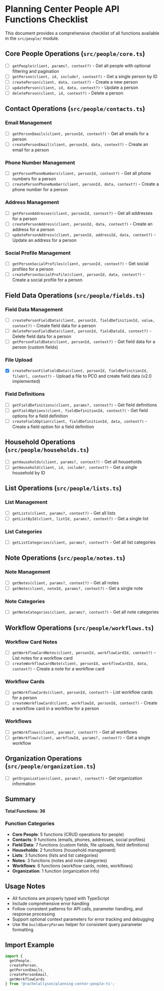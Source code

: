 # Planning Center People API Functions Checklist

This document provides a comprehensive checklist of all functions available in the `src/people/` module.

## Core People Operations (`src/people/core.ts`)

- [ ] `getPeople(client, params?, context?)` - Get all people with optional filtering and pagination
- [ ] `getPerson(client, id, include?, context?)` - Get a single person by ID
- [ ] `createPerson(client, data, context?)` - Create a new person
- [ ] `updatePerson(client, id, data, context?)` - Update a person
- [ ] `deletePerson(client, id, context?)` - Delete a person

## Contact Operations (`src/people/contacts.ts`)

### Email Management

- [ ] `getPersonEmails(client, personId, context?)` - Get all emails for a person
- [ ] `createPersonEmail(client, personId, data, context?)` - Create an email for a person

### Phone Number Management

- [ ] `getPersonPhoneNumbers(client, personId, context?)` - Get all phone numbers for a person
- [ ] `createPersonPhoneNumber(client, personId, data, context?)` - Create a phone number for a person

### Address Management

- [ ] `getPersonAddresses(client, personId, context?)` - Get all addresses for a person
- [ ] `createPersonAddress(client, personId, data, context?)` - Create an address for a person
- [ ] `updatePersonAddress(client, personId, addressId, data, context?)` - Update an address for a person

### Social Profile Management

- [ ] `getPersonSocialProfiles(client, personId, context?)` - Get social profiles for a person
- [ ] `createPersonSocialProfile(client, personId, data, context?)` - Create a social profile for a person

## Field Data Operations (`src/people/fields.ts`)

### Field Data Management

- [ ] `createPersonFieldData(client, personId, fieldDefinitionId, value, context?)` - Create field data for a person
- [ ] `deletePersonFieldData(client, personId, fieldDataId, context?)` - Delete field data for a person
- [ ] `getPersonFieldData(client, personId, context?)` - Get field data for a person (custom fields)

### File Upload

- [x] `createPersonFileFieldData(client, personId, fieldDefinitionId, fileUrl, context?)` - Upload a file to PCO and create field data (v2.0 implemented)

### Field Definitions

- [ ] `getFieldDefinitions(client, params?, context?)` - Get field definitions
- [ ] `getFieldOptions(client, fieldDefinitionId, context?)` - Get field options for a field definition
- [ ] `createFieldOption(client, fieldDefinitionId, data, context?)` - Create a field option for a field definition

## Household Operations (`src/people/households.ts`)

- [ ] `getHouseholds(client, params?, context?)` - Get all households
- [ ] `getHousehold(client, id, include?, context?)` - Get a single household by ID

## List Operations (`src/people/lists.ts`)

### List Management

- [ ] `getLists(client, params?, context?)` - Get all lists
- [ ] `getListById(client, listId, params?, context?)` - Get a single list

### List Categories

- [ ] `getListCategories(client, params?, context?)` - Get all list categories

## Note Operations (`src/people/notes.ts`)

### Note Management

- [ ] `getNotes(client, params?, context?)` - Get all notes
- [ ] `getNote(client, noteId, params?, context?)` - Get a single note

### Note Categories

- [ ] `getNoteCategories(client, params?, context?)` - Get all note categories

## Workflow Operations (`src/people/workflows.ts`)

### Workflow Card Notes

- [ ] `getWorkflowCardNotes(client, personId, workflowCardId, context?)` - List notes for a workflow card
- [ ] `createWorkflowCardNote(client, personId, workflowCardId, data, context?)` - Create a note for a workflow card

### Workflow Cards

- [ ] `getWorkflowCards(client, personId, context?)` - List workflow cards for a person
- [ ] `createWorkflowCard(client, workflowId, personId, context?)` - Create a workflow card in a workflow for a person

### Workflows

- [ ] `getWorkflows(client, params?, context?)` - Get all workflows
- [ ] `getWorkflow(client, workflowId, params?, context?)` - Get a single workflow

## Organization Operations (`src/people/organization.ts`)

- [ ] `getOrganization(client, params?, context?)` - Get organization information

## Summary

**Total Functions: 36**

### Function Categories

- **Core People**: 5 functions (CRUD operations for people)
- **Contacts**: 9 functions (emails, phones, addresses, social profiles)
- **Field Data**: 7 functions (custom fields, file uploads, field definitions)
- **Households**: 2 functions (household management)
- **Lists**: 3 functions (lists and list categories)
- **Notes**: 3 functions (notes and note categories)
- **Workflows**: 6 functions (workflow cards, notes, workflows)
- **Organization**: 1 function (organization info)

## Usage Notes

- All functions are properly typed with TypeScript
- Include comprehensive error handling
- Follow consistent patterns for API calls, parameter handling, and response processing
- Support optional context parameters for error tracking and debugging
- Use the `buildQueryParams` helper for consistent query parameter formatting

## Import Example

```typescript
import { 
  getPeople, 
  createPerson, 
  getPersonEmails,
  createPersonEmail,
  getWorkflowCards 
} from '@rachelallyson/planning-center-people-ts';
```
